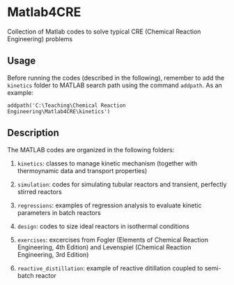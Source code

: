 Matlab4CRE
==========

Collection of Matlab codes to solve typical CRE (Chemical Reaction Engineering) problems

Usage
-----
Before running the codes (described in the following), remember to add the `kinetics` folder to MATLAB search path using the command `addpath`. As an example:
```
addpath('C:\Teaching\Chemical Reaction Engineering\Matlab4CRE\kinetics')
```
Description
-----------
The MATLAB codes are organized in the following folders:

1. `kinetics`: classes to manage kinetic mechanism (together with thermoynamic data and transport properties)

2. `simulation`: codes for simulating tubular reactors and transient, perfectly stirred reactors

3. `regressions`: examples of regression analysis to evaluate kinetic parameters in batch reactors

4. `design`: codes to size ideal reactors in isothermal conditions

5. `exercises`: excercises from Fogler (Elements of Chemical Reaction Engineering, 4th Edition) and Levenspiel (Chemical Reaction Engineering, 3rd Edition)

6. `reactive_distillation`: example of reactive ditillation coupled to semi-batch reactor
